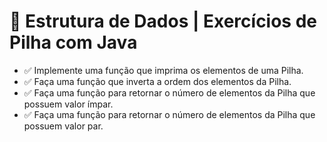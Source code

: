 # 📝 Estrutura de Dados | Exercícios de Pilha com Java

- ✅ Implemente uma função que imprima os elementos de uma Pilha.
- ✅ Faça uma função que inverta a ordem dos elementos da Pilha.
- ✅ Faça uma função para retornar o número de elementos da Pilha que possuem valor ímpar.
- ✅ Faça uma função para retornar o número de elementos da Pilha que possuem valor par.
